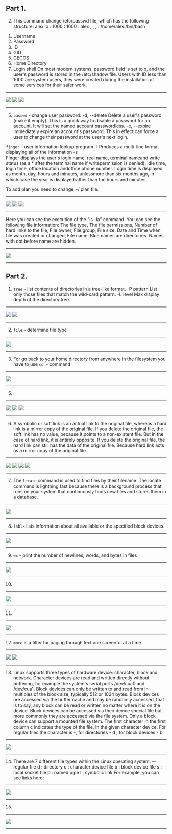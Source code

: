 ## Part 1.
2) This command change /etc/passwd file, which has the following structure:
alex: x : 1000 : 1000 : alex , , , : /home/alex:/bin/bash
1. Username
2. Password
3. ID
4. GID
5. GECOS
6. Home Directory
7. Login shell
On most modern systems, password field is set to x, and the user's password is stored in the /etc/shadow file.
Users with ID less than 1000 are system users, they were created during the installation of some services for their safer work.

------------


![](https://github.com/AlexGurtoff/DevOps_online_Kyiv_2021Q3/blob/master/m5/task5.1/Log_as_a_root.jpg)
![](https://github.com/AlexGurtoff/DevOps_online_Kyiv_2021Q3/blob/master/m5/task5.1/change_personal_info.jpg)
![](https://github.com/AlexGurtoff/DevOps_online_Kyiv_2021Q3/blob/master/m5/task5.1/change_personal_info2.jpg)

------------

5) `passwd` - change user password. 
  -d, --delete
           Delete a user's password (make it empty). This is a quick way
           to disable a password for an account. It will set the named
           account passwordless.
	-e, --expire
           Immediately expire an account's password. This in effect can
           force a user to change their password at the user's next
           login.
		   
`finger` - user information lookup program
-l
Produces a multi-line format displaying all of the information
-s      
Finger displays the user's login name, real name, terminal nameand write status (as a * after the terminal name if writepermission is denied), idle time, login time, office location andoffice phone number.
Login time is displayed as month, day, hours and minutes, unlessmore than six months ago, in which case the year is displayedrather than the hours and minutes.

To add plan you need to change ~/.plan file.

------------

![](https://github.com/AlexGurtoff/DevOps_online_Kyiv_2021Q3/blob/master/m5/task5.1/passwd-e.jpg)
![](https://github.com/AlexGurtoff/DevOps_online_Kyiv_2021Q3/blob/master/m5/task5.1/finger-s.jpg)
![](https://github.com/AlexGurtoff/DevOps_online_Kyiv_2021Q3/blob/master/m5/task5.1/plan_details.jpg)

------------

Here you can see the execution of the "ls -la" command. You can see the following file information: The file type, The file permissions, Number of hard links to the file, File owner, File group, File size, Date and Time when file was created or changed, File name. Blue names are directories. Names with dot before name are hidden.

------------

![](https://github.com/AlexGurtoff/DevOps_online_Kyiv_2021Q3/blob/master/m5/task5.1/ls-la_home_directory.jpg)


------------

## Part 2.
1) `tree` - list contents of directories in a tree-like format.
-P pattern
List only those files that match the wild-card pattern.
-L level
Max display depth of the directory tree.

------------

![](https://github.com/AlexGurtoff/DevOps_online_Kyiv_2021Q3/blob/master/m5/task5.1/tree-ap.jpg)
![](https://github.com/AlexGurtoff/DevOps_online_Kyiv_2021Q3/blob/master/m5/task5.1/tree-aL.jpg)

------------

2) `file` - determine file type

------------

![](https://github.com/AlexGurtoff/DevOps_online_Kyiv_2021Q3/blob/master/m5/task5.1/file_command.jpg)

------------

3) For go back to your home directory from anywhere in the filesystem you have to use `cd ~` command

------------

![](https://github.com/AlexGurtoff/DevOps_online_Kyiv_2021Q3/blob/master/m5/task5.1/Navigation.jpg)

------------

5)

------------

![](https://github.com/AlexGurtoff/DevOps_online_Kyiv_2021Q3/blob/master/m5/task5.1/file_tree_root.jpg)
![](https://github.com/AlexGurtoff/DevOps_online_Kyiv_2021Q3/blob/master/m5/task5.1/CP_file.jpg)
![](https://github.com/AlexGurtoff/DevOps_online_Kyiv_2021Q3/blob/master/m5/task5.1/rm_filetree.jpg)

------------

6) A symbolic or soft link is an actual link to the original file, whereas a hard link is a mirror copy of the original file. If you delete the original file, the soft link has no value, because it points to a non-existent file. But in the case of hard link, it is entirely opposite. If you delete the original file, the hard link can still has the data of the original file. Because hard link acts as a mirror copy of the original file.

------------

![](https://github.com/AlexGurtoff/DevOps_online_Kyiv_2021Q3/blob/master/m5/task5.1/bash_history_copied.jpg)
![](https://github.com/AlexGurtoff/DevOps_online_Kyiv_2021Q3/blob/master/m5/task5.1/links_create_and_cat_them.jpg)
![](https://github.com/AlexGurtoff/DevOps_online_Kyiv_2021Q3/blob/master/m5/task5.1/change_data_softlink.jpg)
![](https://github.com/AlexGurtoff/DevOps_online_Kyiv_2021Q3/blob/master/m5/task5.1/mv_links_and_delete_labwork2.jpg)

------------

7) The `locate` command is used to find files by their filename. The locate command is lightning fast because there is a background process that runs on your system that continuously finds new files and stores them in a database.

------------

![](https://github.com/AlexGurtoff/DevOps_online_Kyiv_2021Q3/blob/master/m5/task5.1/locate_squid_traceroute.jpg)

------------

8) `lsblk` lists information about all available or the specified block devices.

------------

![](https://github.com/AlexGurtoff/DevOps_online_Kyiv_2021Q3/blob/master/m5/task5.1/lsblk.jpg)

------------

9) `wc` - print the number of newlines, words, and bytes in files

------------

![](https://github.com/AlexGurtoff/DevOps_online_Kyiv_2021Q3/blob/master/m5/task5.1/wc_and_grep.jpg)

------------

10)

------------

![](https://github.com/AlexGurtoff/DevOps_online_Kyiv_2021Q3/blob/master/m5/task5.1/find_etc_host.jpg)

------------

11)

------------

![](https://github.com/AlexGurtoff/DevOps_online_Kyiv_2021Q3/blob/master/m5/task5.1/ls_and_grep.jpg)

------------

12) `more` is a filter for paging through text one screenful at a time.

------------

![](https://github.com/AlexGurtoff/DevOps_online_Kyiv_2021Q3/blob/master/m5/task5.1/save_content_into_file_and_view_it.jpg)
![](https://github.com/AlexGurtoff/DevOps_online_Kyiv_2021Q3/blob/master/m5/task5.1/more_command.jpg)

------------

13) Linux supports three types of hardware device: character, block and network. Character devices are read and written directly without buffering, for example the system's serial ports /dev/cua0 and /dev/cua1. Block devices can only be written to and read from in multiples of the block size, typically 512 or 1024 bytes. Block devices are accessed via the buffer cache and may be randomly accessed, that is to say, any block can be read or written no matter where it is on the device. Block devices can be accessed via their device special file but more commonly they are accessed via the file system. Only a block device can support a mounted file system. 
The first character in the first column c indicates the type of the file, in the given character device. For regular files the character is -, for directories - d , for block devices - b

------------

![](https://github.com/AlexGurtoff/DevOps_online_Kyiv_2021Q3/blob/master/m5/task5.1/ls-l-dev.jpg)

------------

14) There are 7 different file types within the Linux operating system.
-- : regular file
d : directory
c : character device file
b : block device file
s : local socket file
p : named pipe
l : symbolic link
For example, you can see links here:

------------

![](https://github.com/AlexGurtoff/DevOps_online_Kyiv_2021Q3/blob/master/m5/task5.1/link_type.jpg)

------------

15)

------------

![](https://github.com/AlexGurtoff/DevOps_online_Kyiv_2021Q3/blob/master/m5/task5.1/List_the_first_5_directory_files.jpg)

------------

